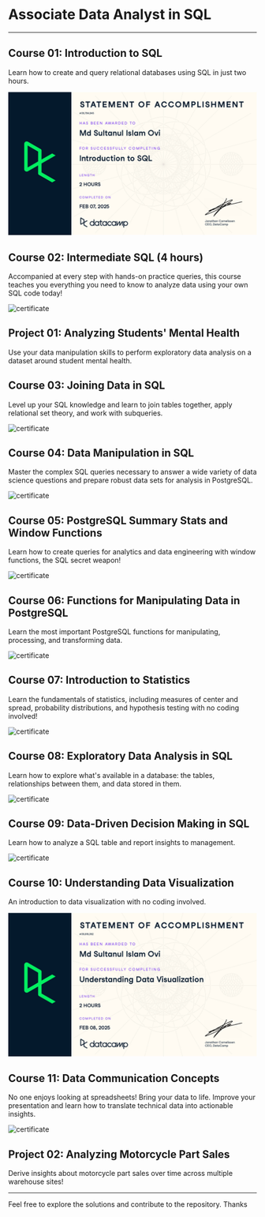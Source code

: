 # Associate Data Analyst in SQL

---

## Course 01: Introduction to SQL

Learn how to create and query relational databases using SQL in just two hours.

![certificate](Certificates/c1_certificate.jpg)

## Course 02: Intermediate SQL (4 hours)

Accompanied at every step with hands-on practice queries, this course teaches you everything you need to know to analyze data using your own SQL code today!

![certificate](Certificates/c2_certificate.jpg)

## Project 01: Analyzing Students' Mental Health

Use your data manipulation skills to perform exploratory data analysis on a dataset around student mental health.

## Course 03: Joining Data in SQL

Level up your SQL knowledge and learn to join tables together, apply relational set theory, and work with subqueries.

![certificate](Certificates/c3_certificate.jpg)

## Course 04: Data Manipulation in SQL

Master the complex SQL queries necessary to answer a wide variety of data science questions and prepare robust data sets for analysis in PostgreSQL.

![certificate](Certificates/c4_certificate.jpg)

## Course 05: PostgreSQL Summary Stats and Window Functions

Learn how to create queries for analytics and data engineering with window functions, the SQL secret weapon!

![certificate](Certificates/c5_certificate.jpg)

## Course 06: Functions for Manipulating Data in PostgreSQL

Learn the most important PostgreSQL functions for manipulating, processing, and transforming data.

![certificate](Certificates/c6_certificate.jpg)

## Course 07: Introduction to Statistics

Learn the fundamentals of statistics, including measures of center and spread, probability distributions, and hypothesis testing with no coding involved!

![certificate](Certificates/c7_certificate.jpg)

## Course 08: Exploratory Data Analysis in SQL

Learn how to explore what's available in a database: the tables, relationships between them, and data stored in them.

![certificate](Certificates/c8_certificate.jpg)

## Course 09: Data-Driven Decision Making in SQL

Learn how to analyze a SQL table and report insights to management.

![certificate](Certificates/c9_certificate.jpg)

## Course 10: Understanding Data Visualization

An introduction to data visualization with no coding involved.

![certificate](Certificates/c10_certificate.jpg)

## Course 11: Data Communication Concepts

No one enjoys looking at spreadsheets! Bring your data to life. Improve your presentation and learn how to translate technical data into actionable insights.

![certificate](Certificates/c11_certificate.jpg)

## Project 02: Analyzing Motorcycle Part Sales

Derive insights about motorcycle part sales over time across multiple warehouse sites!

---

Feel free to explore the solutions and contribute to the repository. Thanks